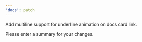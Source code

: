 ```yaml
---
'docs': patch
---
```


Add multiline support for underline animation on docs card link.

Please enter a summary for your changes.
